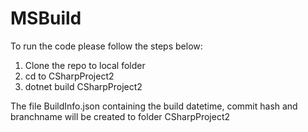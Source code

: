 # MSBuild
To run the code please follow the steps below:
1. Clone the repo to local folder
2. cd to CSharpProject2
3. dotnet build CSharpProject2

The file BuildInfo.json containing the build datetime, commit hash and branchname will be created to folder CSharpProject2
